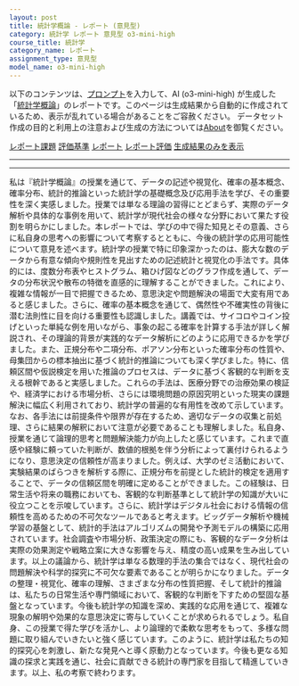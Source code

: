 ```yaml
---
layout: post
title: 統計学概論 - レポート (意見型)
category: 統計学 レポート 意見型 o3-mini-high
course_title: 統計学
category_name: レポート
assignment_type: 意見型
model_name: o3-mini-high
---
```


以下のコンテンツは、[プロンプト](https://github.com/takedatoshiyuki/synthetic_assignments/tree/main/generated/統計学/o3-mini-high/prompt_レポート-意見型.md)を入力して、AI (o3-mini-high) が生成した「[統計学概論](/contents/統計学/)」のレポートです。このページは生成結果から自動的に作成されているため、表示が乱れている場合があることをご容赦ください。
データセット作成の目的と利用上の注意および生成の方法については[About](/About)を御覧ください。

[レポート課題](../レポート課題-意見型)
[評価基準](../評価基準-意見型)
[レポート](../レポート-意見型)
[レポート評価](../レポート評価-意見型)
[生成結果のみを表示](https://github.com/takedatoshiyuki/synthetic_assignments/tree/main/generated/統計学/o3-mini-high/レポート-意見型.md)
  

***
***
  
私は『統計学概論』の授業を通じて、データの記述や視覚化、確率の基本概念、確率分布、統計的推論といった統計学の基礎概念及び応用手法を学び、その重要性を深く実感しました。授業では単なる理論の習得にとどまらず、実際のデータ解析や具体的な事例を用いて、統計学が現代社会の様々な分野において果たす役割を明らかにしました。本レポートでは、学びの中で得た知見とその意義、さらに私自身の思考への影響について考察するとともに、今後の統計学の応用可能性について意見を述べます。統計学の授業で特に印象深かったのは、膨大な数のデータから有意な傾向や規則性を見出すための記述統計と視覚化の手法です。具体的には、度数分布表やヒストグラム、箱ひげ図などのグラフ作成を通して、データの分布状況や散布の特徴を直感的に理解することができました。これにより、複雑な情報が一目で把握できるため、意思決定や問題解決の場面で大変有用であると感じました。さらに、確率の基本概念を通じて、偶然性や不確実性の背後に潜む法則性に目を向ける重要性も認識しました。講義では、サイコロやコイン投げといった単純な例を用いながら、事象の起こる確率を計算する手法が詳しく解説され、その理論的背景が実践的なデータ解析にどのように応用できるかを学びました。また、正規分布や二項分布、ポアソン分布といった確率分布の性質や、母集団からの標本抽出に基づく統計的推論についても深く学びました。特に、信頼区間や仮説検定を用いた推論のプロセスは、データに基づく客観的な判断を支える根幹であると実感しました。これらの手法は、医療分野での治療効果の検証や、経済学における市場分析、さらには環境問題の原因究明といった現実の課題解決に幅広く利用されており、統計学の普遍的な有用性を改めて示しています。なお、各手法には前提条件や限界が存在するため、適切なデータの収集と前処理、さらに結果の解釈において注意が必要であることも理解しました。私自身、授業を通じて論理的思考と問題解決能力が向上したと感じています。これまで直感や経験に頼っていた判断が、数値的根拠を伴う分析によって裏付けられるようになり、意思決定の信頼性が高まりました。例えば、大学のゼミ活動において、実験結果のばらつきを解析する際に、正規分布を前提とした統計的検定を適用することで、データの信頼区間を明確に定めることができました。この経験は、日常生活や将来の職務においても、客観的な判断基準として統計学の知識が大いに役立つことを示唆しています。さらに、統計学はデジタル社会における情報の信頼性を高めるための不可欠なツールであると考えます。ビッグデータ解析や機械学習の基盤として、統計的手法はアルゴリズムの開発や予測モデルの構築に応用されています。社会調査や市場分析、政策決定の際にも、客観的なデータ分析は実際の効果測定や戦略立案に大きな影響を与え、精度の高い成果を生み出しています。以上の議論から、統計学は単なる数理的手法の集合ではなく、現代社会の問題解決や科学的探究に不可欠な要素であることが明らかになりました。データの整理・視覚化、確率の理解、さまざまな分布の性質把握、そして統計的推論は、私たちの日常生活や専門領域において、客観的な判断を下すための堅固な基盤となっています。今後も統計学の知識を深め、実践的な応用を通じて、複雑な現象の解明や効果的な意思決定に寄与していくことが求められるでしょう。私自身、この授業で得た学びを活かし、より論理的で柔軟な思考をもって、多様な問題に取り組んでいきたいと強く感じています。このように、統計学は私たちの知的探究心を刺激し、新たな発見へと導く原動力となっています。今後も更なる知識の探求と実践を通じ、社会に貢献できる統計の専門家を目指して精進していきます。以上、私の考察で終わります。
